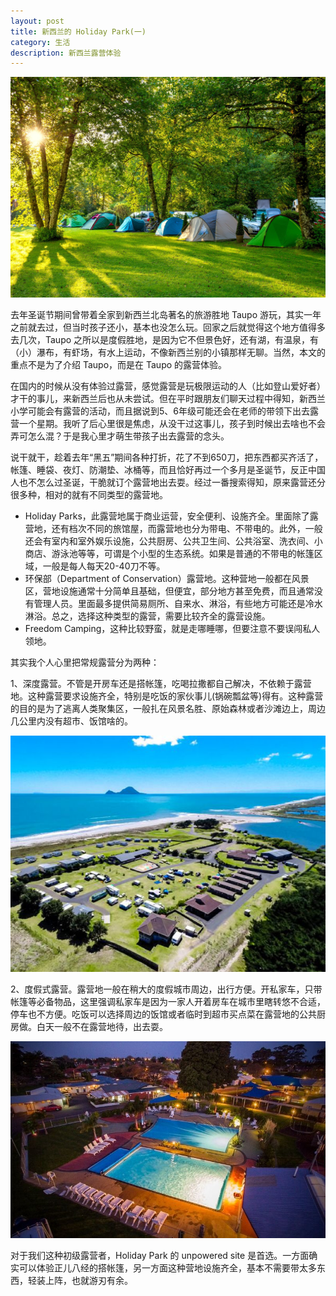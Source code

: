 ```yaml
---
layout: post
title: 新西兰的 Holiday Park(一)
category: 生活
description: 新西兰露营体验
---
```


![](/images/2019-02-27-nz-holiday-park-1/1.jpg)

去年圣诞节期间曾带着全家到新西兰北岛著名的旅游胜地 Taupo 游玩，其实一年之前就去过，但当时孩子还小，基本也没怎么玩。回家之后就觉得这个地方值得多去几次，Taupo 之所以是度假胜地，是因为它不但景色好，还有湖，有温泉，有（小）瀑布，有虾场，有水上运动，不像新西兰别的小镇那样无聊。当然，本文的重点不是为了介绍 Taupo，而是在 Taupo 的露营体验。

在国内的时候从没有体验过露营，感觉露营是玩极限运动的人（比如登山爱好者）才干的事儿，来新西兰后也从未尝试。但在平时跟朋友们聊天过程中得知，新西兰小学可能会有露营的活动，而且据说到5、6年级可能还会在老师的带领下出去露营一个星期。我听了后心里很是焦虑，从没干过这事儿，孩子到时候出去啥也不会弄可怎么混？于是我心里才萌生带孩子出去露营的念头。

说干就干，趁着去年“黑五”期间各种打折，花了不到650刀，把东西都买齐活了，帐篷、睡袋、夜灯、防潮垫、冰桶等，而且恰好再过一个多月是圣诞节，反正中国人也不怎么过圣诞，干脆就订个露营地出去耍。经过一番搜索得知，原来露营还分很多种，相对的就有不同类型的露营地。

- Holiday Parks，此露营地属于商业运营，安全便利、设施齐全。里面除了露营地，还有档次不同的旅馆屋，而露营地也分为带电、不带电的。此外，一般还会有室内和室外娱乐设施，公共厨房、公共卫生间、公共浴室、洗衣间、小商店、游泳池等等，可谓是个小型的生态系统。如果是普通的不带电的帐篷区域，一般是每人每天20-40刀不等。
- 环保部（Department of Conservation）露营地。这种营地一般都在风景区，营地设施通常十分简单且基础，但便宜，部分地方甚至免费，而且通常没有管理人员。里面最多提供简易厕所、自来水、淋浴，有些地方可能还是冷水淋浴。总之，选择这种类型的露营，需要比较齐全的露营设施。
- Freedom Camping，这种比较野蛮，就是走哪睡哪，但要注意不要误闯私人领地。

其实我个人心里把常规露营分为两种：

1、深度露营。不管是开房车还是搭帐篷，吃喝拉撒都自己解决，不依赖于露营地。这种露营要求设施齐全，特别是吃饭的家伙事儿(锅碗瓢盆等)得有。这种露营的目的是为了逃离人类聚集区，一般扎在风景名胜、原始森林或者沙滩边上，周边几公里内没有超市、饭馆啥的。

![](/images/2019-02-27-nz-holiday-park-1/3.jpg)

2、度假式露营。露营地一般在稍大的度假城市周边，出行方便。开私家车，只带帐篷等必备物品，这里强调私家车是因为一家人开着房车在城市里瞎转悠不合适，停车也不方便。吃饭可以选择周边的饭馆或者临时到超市买点菜在露营地的公共厨房做。白天一般不在露营地待，出去耍。

![](/images/2019-02-27-nz-holiday-park-1/2.jpg)

对于我们这种初级露营者，Holiday Park 的 unpowered site 是首选。一方面确实可以体验正儿八经的搭帐篷，另一方面这种营地设施齐全，基本不需要带太多东西，轻装上阵，也就游刃有余。
